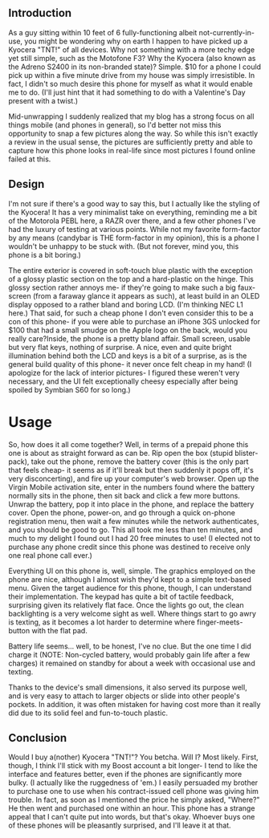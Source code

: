 ## Introduction

As a guy sitting within 10 feet of 6 fully-functioning albeit not-currently-in-use, you might be wondering why on earth I happen to have picked up a Kyocera "TNT!" of all devices. Why not something with a more techy edge yet still simple, such as the Motofone F3? Why the Kyocera (also known as the Adreno S2400 in its non-branded state)? Simple. $10 for a phone I could pick up within a five minute drive from my house was simply irresistible. In fact, I didn't so much desire this phone for myself as what it would enable me to do. (I'll just hint that it had something to do with a Valentine's Day present with a twist.)

Mid-unwrapping I suddenly realized that my blog has a strong focus on all things mobile (and phones in general), so I'd better not miss this opportunity to snap a few pictures along the way. So while this isn't exactly a review in the usual sense, the pictures are sufficiently pretty and able to capture how this phone looks in real-life since most pictures I found online failed at this.

## Design

I'm not sure if there's a good way to say this, but I actually like the styling of the Kyocera! It has a very minimalist take on everything, reminding me a bit of the Motorola PEBL here, a RAZR over there, and a few other phones I've had the luxury of testing at various points. While not my favorite form-factor by any means (candybar is THE form-factor in my opinion), this is a phone I wouldn't be unhappy to be stuck with. (But not forever, mind you, this phone is a bit boring.)

The entire exterior is covered in soft-touch blue plastic with the exception of a glossy plastic section on the top and a hard-plastic on the hinge. This glossy section rather annoys me- if they're going to make such a big faux-screen (from a faraway glance it appears as such), at least build in an OLED display opposed to a rather bland and boring LCD. (I'm thinking NEC L1 here.) That said, for such a cheap phone I don't even consider this to be a con of this phone- if you were able to purchase an iPhone 3GS unlocked for $100 that had a small smudge on the Apple logo on the back, would you really care?Inside, the phone is a pretty bland affair. Small screen, usable but very flat keys, nothing of surprise. A nice, even and quite bright illumination behind both the LCD and keys is a bit of a surprise, as is the general build quality of this phone- it never once felt cheap in my hand! (I apologize for the lack of interior pictures- I figured these weren't very necessary, and the UI felt exceptionally cheesy especially after being spoiled by Symbian S60 for so long.)

# Usage

So, how does it all come together? Well, in terms of a prepaid phone this one is about as straight forward as can be. Rip open the box (stupid blister-pack), take out the phone, remove the battery cover (this is the only part that feels cheap- it seems as if it'll break but then suddenly it pops off, it's very disconcerting), and fire up your computer's web browser. Open up the Virgin Mobile activation site, enter in the numbers found where the battery normally sits in the phone, then sit back and click a few more buttons. Unwrap the battery, pop it into place in the phone, and replace the battery cover. Open the phone, power-on, and go through a quick on-phone registration menu, then wait a few minutes while the network authenticates, and you should be good to go. This all took me less than ten minutes, and much to my delight I found out I had 20 free minutes to use! (I elected not to purchase any phone credit since this phone was destined to receive only one real phone call ever.)

Everything UI on this phone is, well, simple. The graphics employed on the phone are nice, although I almost wish they'd kept to a simple text-based menu. Given the target audience for this phone, though, I can understand their implementation. The keypad has quite a bit of tactile feedback, surprising given its relatively flat face. Once the lights go out, the clean backlighting is a very welcome sight as well. Where things start to go awry is texting, as it becomes a lot harder to determine where finger-meets-button with the flat pad.

Battery life seems... well, to be honest, I've no clue. But the one time I did charge it (NOTE: Non-cycled battery, would probably gain life after a few charges) it remained on standby for about a week with occasional use and texting.

Thanks to the device's small dimensions, it also served its purpose well, and is very easy to attach to larger objects or slide into other people's pockets. In addition, it was often mistaken for having cost more than it really did due to its solid feel and fun-to-touch plastic.

## Conclusion

Would I buy a(nother) Kyocera "TNT!"? You betcha. Will I? Most likely. First, though, I think I'll stick with my Boost account a bit longer- I tend to like the interface and features better, even if the phones are significantly more bulky. (I actually like the ruggedness of 'em.) I easily persuaded my brother to purchase one to use when his contract-issued cell phone was giving him trouble. In fact, as soon as I mentioned the price he simply asked, "Where?" He then went and purchased one within an hour. This phone has a strange appeal that I can't quite put into words, but that's okay. Whoever buys one of these phones will be pleasantly surprised, and I'll leave it at that.